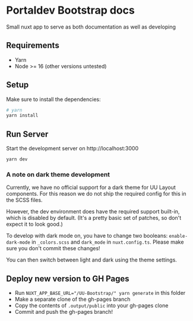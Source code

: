 # Portaldev Bootstrap docs

Small nuxt app to serve as both documentation as well as developing

## Requirements

-   Yarn
-   Node >= 16 (other versions untested)

## Setup

Make sure to install the dependencies:

```bash
# yarn
yarn install
```

## Run Server

Start the development server on http://localhost:3000

```bash
yarn dev
```

### A note on dark theme development

Currently, we have no official support for a dark theme for UU Layout components. For this reason we
do not ship the required config for this in the SCSS files.

However, the dev environment does have the required support built-in, which is disabled by default.
(It's a pretty basic set of patches, so don't expect it to look good.)

To develop with dark mode on, you have to change two booleans: `enable-dark-mode` in `_colors.scss`
and `dark_mode` in `nuxt.config.ts`. Please make sure you don't commit these changes!

You can then switch between light and dark using the theme settings.

## Deploy new version to GH Pages

-   Run `NUXT_APP_BASE_URL="/UU-Bootstrap/" yarn generate` in this folder
-   Make a separate clone of the gh-pages branch
-   Copy the contents of `.output/public` into your gh-pages clone
-   Commit and push the gh-pages branch!

